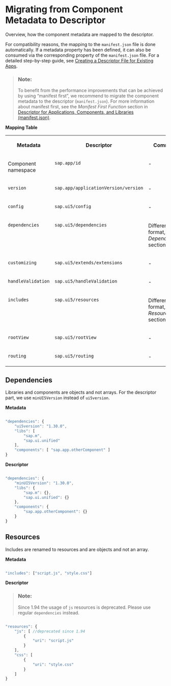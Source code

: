 <!-- loioe282db2865e94f69972c407469b801e9 -->

# Migrating from Component Metadata to Descriptor

Overview, how the component metadata are mapped to the descriptor.

For compatibility reasons, the mapping to the `manifest.json` file is done automatically. If a metadata property has been defined, it can also be consumed via the corresponding property of the `manifest.json` file. For a detailed step-by-step guide, see [Creating a Descriptor File for Existing Apps](creating-a-descriptor-file-for-existing-apps-3a9baba.md).

> ### Note:  
> To benefit from the performance improvements that can be achieved by using “manifest first”, we recommend to migrate the component metadata to the descriptor \(`manifest.json`\). For more information about manifest first, see the *Manifest First Function* section in [Descriptor for Applications, Components, and Libraries \(manifest.json\)](descriptor-for-applications-components-and-libraries-manifest-json-be0cf40.md).

**Mapping Table**


<table>
<tr>
<th valign="top">

Metadata



</th>
<th valign="top">

Descriptor



</th>
<th valign="top">

Comment



</th>
</tr>
<tr>
<td valign="top">

Component namespace



</td>
<td valign="top">

 `sap.app/id` 



</td>
<td valign="top">

\-



</td>
</tr>
<tr>
<td valign="top">

 `version` 



</td>
<td valign="top">

 `sap.app/applicationVersion/version` 



</td>
<td valign="top">

\-



</td>
</tr>
<tr>
<td valign="top">

 `config` 



</td>
<td valign="top">

 `sap.ui5/config` 



</td>
<td valign="top">

\-



</td>
</tr>
<tr>
<td valign="top">

 `dependencies` 



</td>
<td valign="top">

 `sap.ui5/dependencies` 



</td>
<td valign="top">

Different format, see *Dependencies* section below



</td>
</tr>
<tr>
<td valign="top">

 `customizing` 



</td>
<td valign="top">

 `sap.ui5/extends/extensions` 



</td>
<td valign="top">

\-



</td>
</tr>
<tr>
<td valign="top">

 `handleValidation` 



</td>
<td valign="top">

 `sap.ui5/handleValidation` 



</td>
<td valign="top">

\-



</td>
</tr>
<tr>
<td valign="top">

 `includes` 



</td>
<td valign="top">

 `sap.ui5/resources` 



</td>
<td valign="top">

Different format, see *Resources* section below



</td>
</tr>
<tr>
<td valign="top">

 `rootView` 



</td>
<td valign="top">

 `sap.ui5/rootView` 



</td>
<td valign="top">

\-



</td>
</tr>
<tr>
<td valign="top">

 `routing` 



</td>
<td valign="top">

 `sap.ui5/routing` 



</td>
<td valign="top">

\-



</td>
</tr>
</table>



## Dependencies

Libraries and components are objects and not arrays. For the descriptor part, we use `minUI5Version` instead of `ui5version`.

**Metadata** 

```js

"dependencies": {
    "ui5version": "1.30.0",
    "libs": [
        "sap.m",
        "sap.ui.unified"
    ],
    "components": [ "sap.app.otherComponent" ]
}
```

**Descriptor**

```js

"dependencies": {
    "minUI5Version": "1.30.0",
    "libs": {
        "sap.m": {},
        "sap.ui.unified": {}
    },
    "components": {
        "sap.app.otherComponent": {}
    }
}
```



## Resources

Includes are renamed to resources and are objects and not an array.

**Metadata**

```js

"includes": ["script.js", "style.css"]
```

**Descriptor**

> ### Note:  
> Since 1.94 the usage of `js` resources is deprecated. Please use regular `dependencies` instead.

```js

"resources": {
    "js": [ //deprecated since 1.94
        {
            "uri": "script.js"
        }
    ],
    "css": [
        {
            "uri": "style.css"
        }
    ]
}
```

